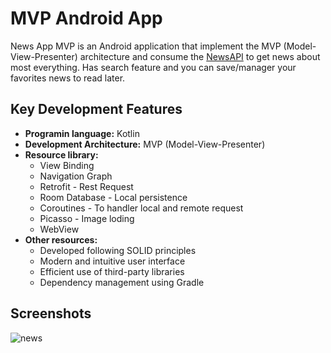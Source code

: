 # MVP Android App

News App MVP is an Android application that implement the MVP (Model-View-Presenter) architecture and consume the [NewsAPI](https://newsapi.org/) to get news about most everything. Has search feature and you can save/manager your favorites news to read later.

## Key Development Features

- **Programin language:** Kotlin
- **Development Architecture:** MVP (Model-View-Presenter)
- **Resource library:**
  - View Binding
  - Navigation Graph
  - Retrofit - Rest Request
  - Room Database - Local persistence
  - Coroutines - To handler local and remote request
  - Picasso - Image loding
  - WebView
- **Other resources:**
  - Developed following SOLID principles
  - Modern and intuitive user interface
  - Efficient use of third-party libraries
  - Dependency management using Gradle
 
## Screenshots

![news](https://github.com/VoidHash/mvp-android-app/assets/8929413/784fd219-d189-4378-8362-72bb05b1baca)

  

